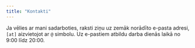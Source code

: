 ```yaml
---
title: "Kontakti"
---
```


Ja vēlies ar mani sadarboties, raksti ziņu uz zemāk norādīto e-pasta adresi, `[at]` aizvietojot ar `@` simbolu. Uz e-pastiem atbildu darba dienās laikā no 9:00 līdz 20:00.
